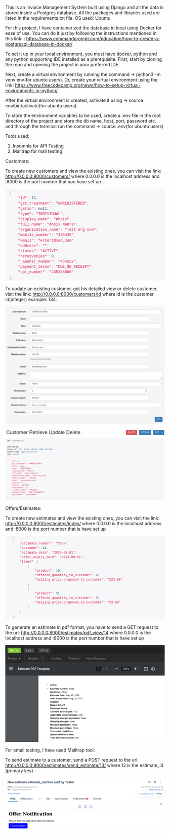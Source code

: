 This is an Invoice Management System built using Django and all the data is stored inside a Postgres database. All the packages and libraries used are listed in the requirements.txt file. OS used: Ubuntu

For this project, I have containerized the database in local using Docker for ease of use. You can do it just by following the instructions mentioned in this link: : https://www.commandprompt.com/education/how-to-create-a-postgresql-database-in-docker/

To set it up in your local environment, you must have docker, python and any python supporting IDE installed as a prerequisite. 
First, start by cloning the repo and opening the project in your preferred IDE.

Next, create a virtual environment by running the command -> python3 -m venv env(for ubuntu users). Or, create your virtual environment using the link: https://www.freecodecamp.org/news/how-to-setup-virtual-environments-in-python/

After the virtual environment is created, activate it using -> source env/bin/activate(for ubuntu users)

To store the environment variables to be used, create a .env file in the root directory of the project and store the db name, host, port, password etc. and through the terminal run the command -> source .env(for ubuntu users)

Tools used:
1. Insomnia for API Testing
2. Mailtrap for mail testing

Customers:

To create new customers and view the existing ones, you can visit the link: http://0.0.0.0:8000/customers/ where 0.0.0.0 is the localhost address and :8000 is the port number that you have set up

![create customers](/static/static_files/images/customer_creation.png) 

To update an existing customer, get his detailed view or delete customer, visit the link: http://0.0.0.0:8000/customers/id where id is the customer id(integer) example: 134.

![update, get_detailed_view](/static/static_files/images/update_customer.png)

![delete customer](/static/static_files/images/delete_customer.png)

Offers/Estimates:

To create new estimates and view the existing ones, you can visit the link: http://0.0.0.0:8000/estimates/index/ where 0.0.0.0 is the localhost address and :8000 is the port number that is have set up

![create estimates](/static/static_files/images/estimate_creation.png)

To generate an estimate in pdf format, you have to send a GET request to the url: http://0.0.0.0:8000/estimates/pdf_view/14 where 0.0.0.0 is the localhost address and :8000 is the port number that is have set up

![generate estimate in pdf](/static/static_files/images/generate_pdf.png)

For email testing, I have used Mailtrap tool.

To send estimate to a customer, send a POST request to the url: http://0.0.0.0:8000/estimates/send_estimate/13/ where 13 is the estimate_id (primary key) 

![send estimate to customer](/static/static_files/images/send_estimate_mail.png)

